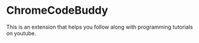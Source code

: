 # ChromeCodeBuddy
This is an extension that helps you follow along with programming tutorials on youtube. 
